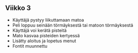 ## Viikko 3
 - Käyttäjä pystyy liikuttamaan matoa
 - Peli loppuu seinään törmäyksestä tai matoon törmäyksestä
 - Käyttäjä voi kerätä pisteitä
 - Mato kasvaa pisteiden kertyessä
 - Lisätty aloitus ja lopetus menut
 - Fontit muunnettu

